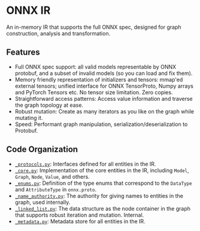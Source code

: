 # ONNX IR

An in-memory IR that supports the full ONNX spec, designed for graph construction, analysis and transformation.

## Features

- Full ONNX spec support: all valid models representable by ONNX protobuf, and a subset of invalid models (so you can load and fix them).
- Memory friendly representation of initializers and tensors: mmap'ed external tensors; unified interface for ONNX TensorProto, Numpy arrays and PyTorch Tensors etc. No tensor size limitation. Zero copies.
- Straightforward access patterns: Access value information and traverse the graph topology at ease.
- Robust mutation: Create as many iterators as you like on the graph while mutating it.
- Speed: Performant graph manipulation, serialization/deserialization to Protobuf.

## Code Organization

- [`_protocols.py`](_protocols.py): Interfaces defined for all entities in the IR.
- [`_core.py`](_core.py): Implementation of the core entities in the IR, including `Model`, `Graph`, `Node`, `Value`, and others.
- [`_enums.py`](_enums.py): Definition of the type enums that correspond to the `DataType` and `AttributeType` in `onnx.proto`.
- [`_name_authority.py`](_name_authority.py): The authority for giving names to entities in the graph, used internally.
- [`_linked_list.py`](_linked_list.py): The data structure as the node container in the graph that supports robust iteration and mutation. Internal.
- [`_metadata.py`](_metadata.py): Metadata store for all entities in the IR.

